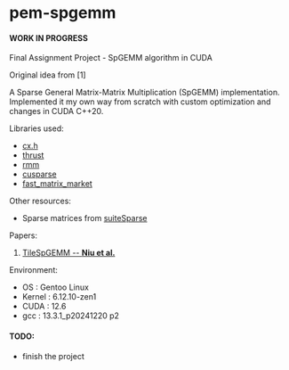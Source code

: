 # pem-spgemm
#### **WORK IN PROGRESS**
Final Assignment Project - SpGEMM algorithm in CUDA

Original idea from [1]

A Sparse General Matrix-Matrix Multiplication (SpGEMM) implementation.  
Implemented it my own way from scratch with custom optimization and changes in CUDA C++20.

Libraries used:
* [cx.h][ansorge]
* [thrust][thrust]
* [rmm][rapidsrmm]
* [cusparse][cusparse]
* [fast_matrix_market][fmm]

Other resources:
* Sparse matrices from [suiteSparse][suitesparse]

Papers:
1. [TileSpGEMM -- **Niu et al.**](https://doi.org/10.1145/3503221.3508431)


Environment:
* OS        : Gentoo Linux
* Kernel    : 6.12.10-zen1
* CUDA      : 12.6
* gcc       : 13.3.1_p20241220 p2

[ansorge]: https://github.com/RichardAns/CUDA-Programs
[thrust]: https://developer.nvidia.com/thrust
[rapidsrmm]: https://github.com/rapidsai/rmm
[cusparse]: https://developer.nvidia.com/cusparse
[fmm]: https://github.com/alugowski/fast_matrix_market
[suitesparse]: https://sparse.tamu.edu


#### TODO:
* finish the project